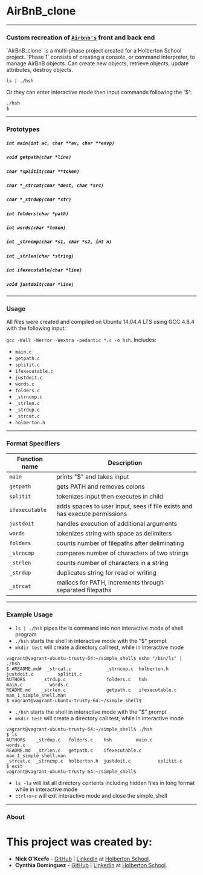 # AirBnB_clone
---
### Custom recreation of [`Airbnb's`](https://www.airbnb.com/) front and back end

<!---######--->`AirBnB_clone` is a multi-phase project created for a Holberton School project.

<!---######--->`Phase 1` consists of creating a console, or command interpreter, to manage AirBnB objects. Can create new objects, retrieve objects, update attributes, destroy objects.
```
ls | ./hsh
```
Or they can enter interactive mode then input commands following the '$':
```
./hsh
$
```
---
### Prototypes
##### `int main(int ac, char **av, char **envp)`
##### `void getpath(char *line)`
##### `char *splitit(char **token)`
##### `char *_strcat(char *dest, char *src)`
##### `char *_strdup(char *str)`
##### `int folders(char *path)`
##### `int words(char *token)`
##### `int _strncmp(char *s1, char *s2, int n)`
##### `int _strlen(char *string)`
##### `int ifexecutable(char *line)`
##### `void justdoit(char *line)`
---
### Usage
All files were created and compiled on Ubuntu 14.04.4 LTS using GCC 4.8.4 with
the following input:

`gcc -Wall -Werror -Wextra -pedantic *.c -o hsh`.
Includes:
- `main.c`
- `getpath.c`
- `splitit.c`
- `ifexecutable.c`
- `justdoit.c`
- `words.c`
- `folders.c`
- `_strncmp.c`
- `_strlen.c`
- `_strdup.c`
- `_strcat.c`
- `holberton.h`
---
### Format Specifiers
Function name | Description
--- | --- |
`main` | prints "$" and takes input
`getpath` | gets PATH and removes colons
`splitit` | tokenizes input then executes in child
`ifexecutable` | adds spaces to user input, sees if file exists and has execute permissions
`justdoit` | handles execution of additional arguments
`words` | tokenizes string with space as delimiters
`folders` | counts number of filepaths after deliminating
`_strncmp` | compares number of characters of two strings
`_strlen` | counts number of characters in a string
`_strdup` | duplicates string for read or writing
`_strcat` | mallocs for PATH, increments through separated filepaths
---
### Example Usage
- `ls | ./hsh` pipes the ls command into non interactive mode of shell program
- `./hsh` starts the shell in interactive mode with the "$" prompt
- `mkdir test` will create a directory call test, while in interactive mode
```
vagrant@vagrant-ubuntu-trusty-64:~/simple_shell$ echo "/bin/ls" | ./hsh
$ #README.md#  _strcat.c			 _strncmp.c  holberton.h     justdoit.c		    splitit.c
AUTHORS      _strdup.c				 folders.c   hsh	     			        main.c		    words.c
README.md    _strlen.c				 getpath.c   ifexecutable.c  man_1_simple_shell.man
$ vagrant@vagrant-ubuntu-trusty-64:~/simple_shell$
```
- `./hsh` starts the shell in interactive mode with the "$" prompt
- `mkdir test` will create a directory call test, while in interactive mode
```
vagrant@vagrant-ubuntu-trusty-64:~/simple_shell$ ./hsh
$ ls
AUTHORS    _strdup.c   folders.c    hsh		    main.c		    words.c
README.md  _strlen.c   getpath.c    ifexecutable.c  man_1_simple_shell.man
_strcat.c  _strncmp.c  holberton.h  justdoit.c	        splitit.c
$ exit
vagrant@vagrant-ubuntu-trusty-64:~/simple_shell$
```
- `ls -la` will list all directory contents including hidden files in long format while in interactive mode
- `ctrl+x+c` will exit interactive mode and close the simple_shell
---
### About
This project was created by:
=======
* **Nick O'Keefe** - [GitHub](https://github.com/nokeefe) | [LinkedIn](https://www.linkedin.com/in/nbokeefe/) at [Holberton
School](http://holbertonschool.com).
* **Cynthia Dominguez** - [GitHub](https://github.com/cynergist) | [LinkedIn](https://www.linkedin.com/in/cynthiamdominguez/) at [Holberton
School](http://holbertonschool.com).
